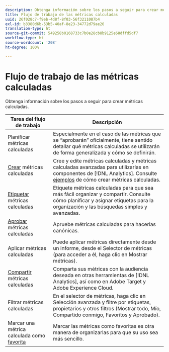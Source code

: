 ```yaml
---
description: Obtenga información sobre los pasos a seguir para crear métricas calculadas.
title: Flujo de trabajo de las métricas calculadas
uuid: 26f028c7-f9eb-4d8f-8f03-56f3211087b4
exl-id: b3380d6b-53b5-40af-8e23-34772d79ae26
translation-type: ht
source-git-commit: 549258b0168733c7b0e28cb8b9125e68dffd5df7
workflow-type: ht
source-wordcount: '208'
ht-degree: 100%

---
```


# Flujo de trabajo de las métricas calculadas

Obtenga información sobre los pasos a seguir para crear métricas calculadas.

| Tarea del flujo de trabajo | Descripción |
| --- | --- |
| Planificar métricas calculadas | Especialmente en el caso de las métricas que se “aprobarán” oficialmente, tiene sentido detallar qué métricas calculadas se utilizarán de forma generalizada y cómo se definirán. |
| [Crear](c-build-metrics/cm-build-metrics.md) métricas calculadas | Cree y edite métricas calculadas y métricas calculadas avanzadas para utilizarlas en componentes de [!DNL Analytics].  Consulte [ejemplos](c-build-metrics/cm-build-metrics.md) de cómo crear métricas calculadas. |
| [Etiquetar](cm-tagging.md) métricas calculadas | Etiquete métricas calculadas para que sea más fácil organizar y compartir. Consulte cómo planificar y asignar etiquetas para la organización y las búsquedas simples y avanzadas. |
| [Aprobar](cm-approving.md) métricas calculadas | Apruebe métricas calculadas para hacerlas canónicas. |
| Aplicar métricas calculadas | Puede aplicar métricas directamente desde un informe, desde el Selector de métricas (para acceder a él, haga clic en Mostrar métricas). |
| [Compartir](cm-sharing.md) métricas calculadas | Comparta sus métricas con la audiencia deseada en otras herramientas de [!DNL Analytics], así como en Adobe Target y Adobe Experience Cloud. |
| Filtrar métricas calculadas | En el selector de métricas, haga clic en Selección avanzada y filtre por etiquetas, propietarios y otros filtros (Mostrar todo, Mío, Compartido conmigo, Favoritos y Aprobado). |
| Marcar una métrica calculada como [favorita](cm-finding.md) | Marcar las métricas como favoritas es otra manera de organizarlas para que su uso sea más sencillo. |
